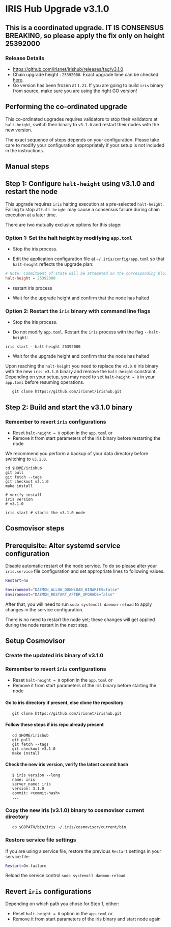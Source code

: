 # IRIS Hub Upgrade v3.1.0

## This is a coordinated upgrade. IT IS CONSENSUS BREAKING, so please apply the fix only on height 25392000

### Release Details

* <https://github.com/irisnet/irishub/releases/tag/v3.1.0>
* Chain upgrade height : `25392000`. Exact upgrade time can be checked [here](https://www.mintscan.io/iris/block/25392000).
* Go version has been frozen at `1.21`. If you are going to build `iris` binary from source, make sure you are using the right GO version!

## Performing the co-ordinated upgrade

This co-ordinated upgrades requires validators to stop their validators at `halt-height`, switch their binary to `v3.1.0` and restart their nodes with the new version.

The exact sequence of steps depends on your configuration. Please take care to modify your configuration appropriately if your setup is not included in the instructions.

## Manual steps

## Step 1: Configure `halt-height` using v3.1.0 and restart the node

This upgrade requires `iris` halting execution at a pre-selected `halt-height`. Failing to stop at `halt-height` may cause a consensus failure during chain execution at a later time.

There are two mutually exclusive options for this stage:

### Option 1: Set the halt height by modifying `app.toml`

* Stop the iris process.

* Edit the application configuration file at `~/.iris/config/app.toml` so that `halt-height` reflects the upgrade plan:

```toml
# Note: Commitment of state will be attempted on the corresponding block.
halt-height = 25392000
```

* restart iris process

* Wait for the upgrade height and confirm that the node has halted

### Option 2: Restart the `iris` binary with command line flags

* Stop the iris process.

* Do not modify `app.toml`. Restart the `iris` process with the flag `--halt-height`:

```shell
iris start --halt-height 25392000
```

* Wait for the upgrade height and confirm that the node has halted

Upon reaching the `halt-height` you need to replace the `v3.0.0` iris binary with the new `iris v3.1.0` binary and remove the `halt-height` constraint.
Depending on your setup, you may need to set `halt-height = 0` in your `app.toml` before resuming operations.

```shell
   git clone https://github.com/irisnet/irishub.git
```

## Step 2: Build and start the v3.1.0 binary

### Remember to revert `iris` configurations

* Reset `halt-height = 0` option in the `app.toml` or
* Remove it from start parameters of the iris binary before restarting the node

We recommend you perform a backup of your data directory before switching to `v3.1.0`.

```shell
cd $HOME/irishub
git pull
git fetch --tags
git checkout v3.1.0
make install

# verify install
iris version
# v3.1.0
```

```shell
iris start # starts the v3.1.0 node
```

## Cosmovisor steps

## Prerequisite: Alter systemd service configuration

Disable automatic restart of the node service. To do so please alter your `iris.service` file configuration and set appropriate lines to following values.

```bash
Restart=no 

Environment="DAEMON_ALLOW_DOWNLOAD_BINARIES=false"
Environment="DAEMON_RESTART_AFTER_UPGRADE=false"
```

After that, you will need to run `sudo systemctl daemon-reload` to apply changes in the service configuration.

There is no need to restart the node yet; these changes will get applied during the node restart in the next step.

## Setup Cosmovisor

### Create the updated iris binary of v3.1.0

### Remember to revert `iris` configurations

* Reset `halt-height = 0` option in the `app.toml` or
* Remove it from start parameters of the iris binary before starting the node

#### Go to iris directory if present, else clone the repository

```shell
   git clone https://github.com/irisnet/irishub.git
```

#### Follow these steps if iris repo already present

```shell
   cd $HOME/irishub
   git pull
   git fetch --tags
   git checkout v3.1.0
   make install
```

#### Check the new iris version, verify the latest commit hash

```shell
   $ iris version --long
   name: iris
   server_name: iris
   version: 3.1.0
   commit: <commit-hash>
   ...
```

### Copy the new iris (v3.1.0) binary to cosmovisor current directory

```shell
   cp $GOPATH/bin/iris ~/.iris/cosmovisor/current/bin
```

### Restore service file settings

If you are using a service file, restore the previous `Restart` settings in your service file:

```bash
Restart=On-failure 
```

Reload the service control `sudo systemctl daemon-reload`.

## Revert `iris` configurations

Depending on which path you chose for Step 1, either:

* Reset `halt-height = 0` option in the `app.toml` or
* Remove it from start parameters of the iris binary and start node again
